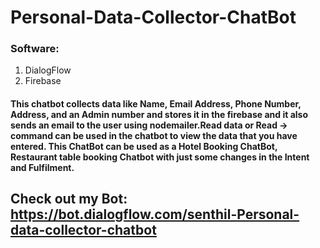 # Personal-Data-Collector-ChatBot

### Software:
  1. DialogFlow
  2. Firebase
  
  
#### This chatbot collects data like Name, Email Address, Phone Number, Address, and an Admin number and stores it in the firebase and it also sends an email to the user using nodemailer.Read data or Read -> command can be used in the chatbot to view the data that you have entered. This ChatBot can be used as a Hotel Booking ChatBot, Restaurant table booking Chatbot with just some changes in the Intent and Fulfilment.


## Check out my Bot: https://bot.dialogflow.com/senthil-Personal-data-collector-chatbot
